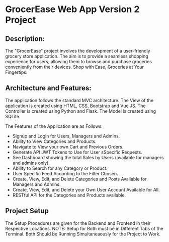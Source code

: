 # GrocerEase Web App Version 2 Project

## Description:
The "GrocerEase" project involves the development of a user-friendly grocery store application. The aim is to provide a seamless shopping experience for users, allowing them to browse and purchase groceries conveniently from their devices. Shop with Ease, Groceries at Your Fingertips.

## Architecture and Features:
The application follows the standard MVC architecture. The View of the application is created using HTML, CSS, Bootstrap and Vue JS. The Controller is created using Python and Flask. The Model is created using SQLite.

The Features of the Application are as Follows:

* Signup and Login for Users, Managers and Admins.
* Ability to View Categories and Products.
* Navigate to View your own Cart and Previous Orders.
* Generate API JWT Tokens to Use for User sSpecific Requests.
* See Dashboard showing the total Sales by Users (available for managers and admins only).
* Ability to Search for any Category or Product.
* User Specific Feed According to the Filter Chosen.
* Create, View, Edit, and Delete Categories and Posts Available for Managers and Admins.
* Create, View, Edit, and Delete your Own User Account Available for All.
* RESTful API for the Categories and Products available.

## Project Setup

The Setup Procedures are given for the Backend and Frontend in their Respective Locations. 
NOTE: Setup for Both must be in Different Tabs of the Terminal. Both Should be Running Simultaneaously for the Project to Work.
